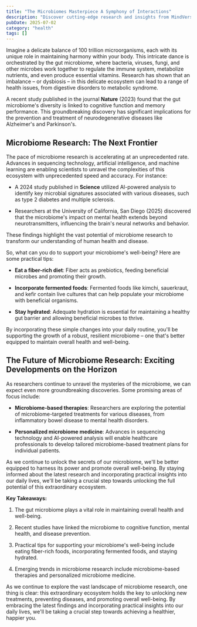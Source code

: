```yaml
---
title: "The Microbiomes Masterpiece A Symphony of Interactions"
description: "Discover cutting-edge research and insights from MindVerse Daily in the health category"
pubDate: 2025-07-02
category: "health"
tags: []
---
```


Imagine a delicate balance of 100 trillion microorganisms, each with its unique role in maintaining harmony within your body. This intricate dance is orchestrated by the gut microbiome, where bacteria, viruses, fungi, and other microbes work together to regulate the immune system, metabolize nutrients, and even produce essential vitamins. Research has shown that an imbalance – or dysbiosis – in this delicate ecosystem can lead to a range of health issues, from digestive disorders to metabolic syndrome.

A recent study published in the journal **Nature** (2023) found that the gut microbiome's diversity is linked to cognitive function and memory performance. This groundbreaking discovery has significant implications for the prevention and treatment of neurodegenerative diseases like Alzheimer's and Parkinson's.

## **Microbiome Research: The Next Frontier**

The pace of microbiome research is accelerating at an unprecedented rate. Advances in sequencing technology, artificial intelligence, and machine learning are enabling scientists to unravel the complexities of this ecosystem with unprecedented speed and accuracy. For instance:

* A 2024 study published in **Science** utilized AI-powered analysis to identify key microbial signatures associated with various diseases, such as type 2 diabetes and multiple sclerosis.

* Researchers at the University of California, San Diego (2025) discovered that the microbiome's impact on mental health extends beyond neurotransmitters, influencing the brain's neural networks and behavior.

These findings highlight the vast potential of microbiome research to transform our understanding of human health and disease.

So, what can you do to support your microbiome's well-being? Here are some practical tips:

* **Eat a fiber-rich diet**: Fiber acts as prebiotics, feeding beneficial microbes and promoting their growth.

* **Incorporate fermented foods**: Fermented foods like kimchi, sauerkraut, and kefir contain live cultures that can help populate your microbiome with beneficial organisms.

* **Stay hydrated**: Adequate hydration is essential for maintaining a healthy gut barrier and allowing beneficial microbes to thrive.

By incorporating these simple changes into your daily routine, you'll be supporting the growth of a robust, resilient microbiome – one that's better equipped to maintain overall health and well-being.

## **The Future of Microbiome Research: Exciting Developments on the Horizon**

As researchers continue to unravel the mysteries of the microbiome, we can expect even more groundbreaking discoveries. Some promising areas of focus include:

* **Microbiome-based therapies**: Researchers are exploring the potential of microbiome-targeted treatments for various diseases, from inflammatory bowel disease to mental health disorders.

* **Personalized microbiome medicine**: Advances in sequencing technology and AI-powered analysis will enable healthcare professionals to develop tailored microbiome-based treatment plans for individual patients.

As we continue to unlock the secrets of our microbiome, we'll be better equipped to harness its power and promote overall well-being. By staying informed about the latest research and incorporating practical insights into our daily lives, we'll be taking a crucial step towards unlocking the full potential of this extraordinary ecosystem.

**Key Takeaways:**

1. The gut microbiome plays a vital role in maintaining overall health and well-being.

2. Recent studies have linked the microbiome to cognitive function, mental health, and disease prevention.

3. Practical tips for supporting your microbiome's well-being include eating fiber-rich foods, incorporating fermented foods, and staying hydrated.

4. Emerging trends in microbiome research include microbiome-based therapies and personalized microbiome medicine.

As we continue to explore the vast landscape of microbiome research, one thing is clear: this extraordinary ecosystem holds the key to unlocking new treatments, preventing diseases, and promoting overall well-being. By embracing the latest findings and incorporating practical insights into our daily lives, we'll be taking a crucial step towards achieving a healthier, happier you.